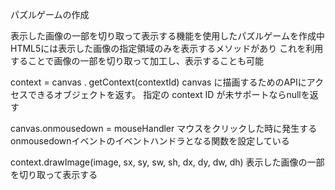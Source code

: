 パズルゲームの作成

表示した画像の一部を切り取って表示する機能を使用したパズルゲームを作成中
HTML5には表示した画像の指定領域のみを表示するメソッドがあり
これを利用することで画像の一部を切り取って加工し、表示することも可能


context = canvas . getContext(contextId)
canvas に描画するためのAPIにアクセスできるオブジェクトを返す。
指定の context ID が未サポートならnullを返す

canvas.onmousedown = mouseHandler
マウスをクリックした時に発生する onmousedownイベントのイベントハンドラとなる関数を設定している

context.drawImage(image, sx, sy, sw, sh, dx, dy, dw, dh)
表示した画像の一部を切り取って表示する
